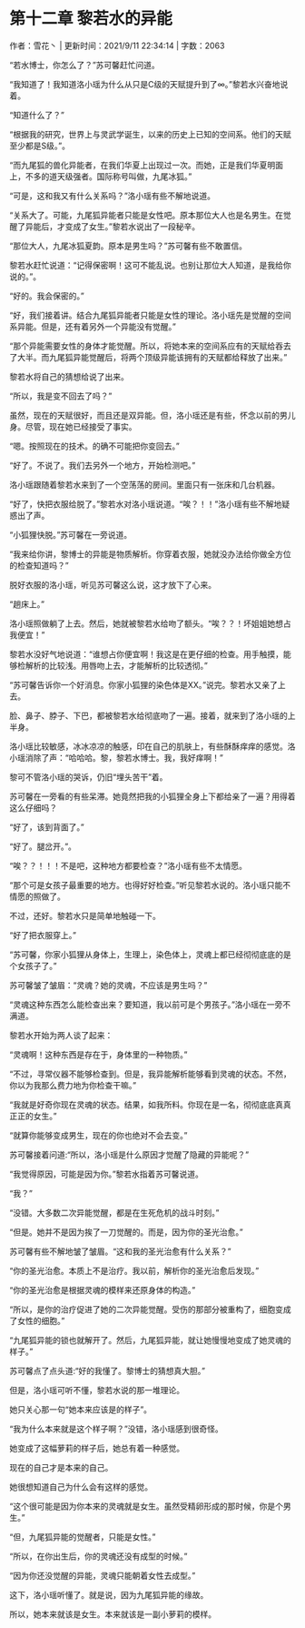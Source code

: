 # 第十二章 黎若水的异能

作者：雪花丶 | 更新时间：2021/9/11 22:34:14 | 字数：2063

“若水博士，你怎么了？”苏可馨赶忙问道。

“我知道了！我知道洛小瑶为什么从只是C级的天赋提升到了∞。”黎若水兴奋地说着。

“知道什么了？”

“根据我的研究，世界上与灵武学诞生，以来的历史上已知的空间系。他们的天赋至少都是S级。”。

“而九尾狐的兽化异能者，在我们华夏上出现过一次。而她，正是我们华夏明面上，不多的道天级强者。国际称号叫做，九尾冰狐。”

“可是，这和我又有什么关系吗？”洛小瑶有些不解地说道。

“关系大了。可能，九尾狐异能者只能是女性吧。原本那位大人也是名男生。在觉醒了异能后，才变成了女生。”黎若水说出了一段秘辛。

“那位大人，九尾冰狐夏韵。原本是男生吗？”苏可馨有些不敢置信。

黎若水赶忙说道：“记得保密啊！这可不能乱说。也别让那位大人知道，是我给你说的。”。

“好的。我会保密的。”

“好，我们接着讲。结合九尾狐异能者只能是女性的理论。洛小瑶先是觉醒的空间系异能。但是，还有着另外一个异能没有觉醒。”

“那个异能需要女性的身体才能觉醒。所以，将她本来的空间系应有的天赋给吞去了大半。而九尾狐异能觉醒后，将两个顶级异能该拥有的天赋都给释放了出来。”

黎若水将自己的猜想给说了出来。

“所以，我是变不回去了吗？”

虽然，现在的天赋很好，而且还是双异能。但，洛小瑶还是有些，怀念以前的男儿身。尽管，现在她已经接受了事实。

“嗯。按照现在的技术。的确不可能把你变回去。”

“好了。不说了。我们去另外一个地方，开始检测吧。”

洛小瑶跟随着黎若水来到了一个空荡荡的房间。里面只有一张床和几台机器。

“好了，快把衣服给脱了。”黎若水对洛小瑶说道。“唉？！！”洛小瑶有些不解地疑惑出了声。

“小狐狸快脱。”苏可馨在一旁说道。

“我来给你讲，黎博士的异能是物质解析。你穿着衣服，她就没办法给你做全方位的检查知道吗？”

脱好衣服的洛小瑶，听见苏可馨这么说，这才放下了心来。

“趟床上。”

洛小瑶照做躺了上去。然后，她就被黎若水给吻了额头。“唉？？！坏姐姐她想占我便宜！”

黎若水没好气地说道：“谁想占你便宜啊！我这是在更仔细的检查。用手触摸，能够检解析的比较浅。用唇吻上去，才能解析的比较透彻。”

“苏可馨告诉你一个好消息。你家小狐狸的染色体是XX。”说完。黎若水又亲了上去。

脸、鼻子、脖子、下巴，都被黎若水给彻底吻了一遍。接着，就来到了洛小瑶的上半身。

洛小瑶比较敏感，冰冰凉凉的触感，印在自己的肌肤上，有些酥酥痒痒的感觉。洛小瑶消除了声：“哈哈哈。黎，黎若水博士。我，我好痒啊！”

黎可不管洛小瑶的哭诉，仍旧“埋头苦干”着。

苏可馨在一旁看的有些呆滞。她竟然把我的小狐狸全身上下都给亲了一遍？用得着这么仔细吗？

“好了，该到背面了。”

“好了。腿岔开。”。

“唉？？！！！不是吧，这种地方都要检查？”洛小瑶有些不太情愿。

“那个可是女孩子最重要的地方。也得好好检查。”听见黎若水说的。洛小瑶只能不情愿的照做了。

不过，还好。黎若水只是简单地触碰一下。

“好了把衣服穿上。”

“苏可馨，你家小狐狸从身体上，生理上，染色体上，灵魂上都已经彻彻底底的是个女孩子了。”

苏可馨皱了皱眉：“灵魂？她的灵魂，不应该是男生吗？”

“灵魂这种东西怎么能检查出来？要知道，我以前可是个男孩子。”洛小瑶在一旁不满道。

黎若水开始为两人谈了起来：

“灵魂啊！这种东西是存在于，身体里的一种物质。”

“不过，寻常仪器不能够检查到。但是，我异能解析能够看到灵魂的状态。不然，你以为我那么费力地为你检查干嘛。”

“我就是好奇你现在灵魂的状态。结果，如我所料。你现在是一名，彻彻底底真真正正的女生。”

“就算你能够变成男生，现在的你也绝对不会去变。”

苏可馨接着问道:“所以，洛小瑶是什么原因才觉醒了隐藏的异能呢？”

“我觉得原因，可能是因为你。”黎若水指着苏可馨说道。

“我？”

“没错。大多数二次异能觉醒，都是在生死危机的战斗时刻。”

“但是。她并不是因为挨了一刀觉醒的。而是，因为你的圣光治愈。”

苏可馨有些不解地皱了皱眉。“这和我的圣光治愈有什么关系？”

“你的圣光治愈。本质上不是治疗。我以前，解析你的圣光治愈后发现。”

“你的圣光治愈是根据灵魂的模样来还原身体的构造。”

“所以，是你的治疗促进了她的二次异能觉醒。受伤的那部分被重构了，细胞变成了女性的细胞。”

“九尾狐异能的锁也就解开了。然后，九尾狐异能，就让她慢慢地变成了她灵魂的样子。”

苏可馨点了点头道:“好的我懂了。黎博士的猜想真大胆。”

但是，洛小瑶可听不懂，黎若水说的那一堆理论。

她只关心那一句“她本来应该是的样子”。

“我为什么本来就是这个样子啊？”没错，洛小瑶感到很奇怪。

她变成了这幅萝莉的样子后，她总有着一种感觉。

现在的自己才是本来的自己。

她很想知道自己为什么会有这样的感觉。

“这个很可能是因为你本来的灵魂就是女生。虽然受精卵形成的那时候，你是个男生。”

“但，九尾狐异能的觉醒者，只能是女性。”

“所以，在你出生后，你的灵魂还没有成型的时候。”

“因为你还没觉醒的异能，灵魂只能朝着女性去成型。”

这下，洛小瑶听懂了。就是说，因为九尾狐异能的缘故。

所以，她本来就该是女生。本来就该是一副小萝莉的模样。

